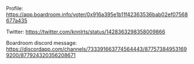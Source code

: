 Profile: https://app.boardroom.info/voter/0x916a395e1b11f42363536bab02ef07568677a435

Twitter: https://twitter.com/knnlrts/status/1428363298358009866

Boardroom discord message: https://discordapp.com/channels/733391663774564443/877573849531699200/877924320356208671

